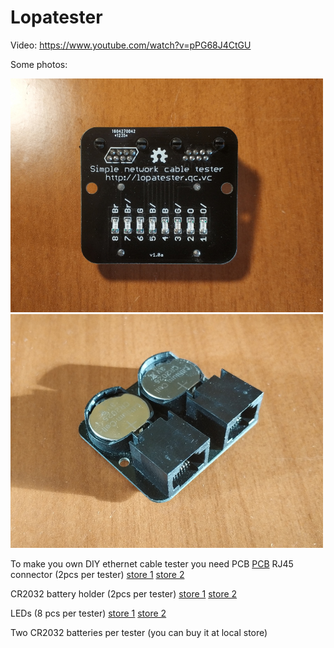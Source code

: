 # Lopatester

Video:
https://www.youtube.com/watch?v=pPG68J4CtGU

Some photos:

<img src="/Pictures/front_900.jpg"  width="500px"/>
<img src="/Pictures/sboku_900.jpg"  width="500px"/>


To make you own DIY ethernet cable tester you need
PCB <a href="https://www.pcbway.com">PCB</a>
RJ45 connector (2pcs per tester) <a href="https://www.aliexpress.com/item/-/32921386558.html">store 1</a>  <a href="https://www.aliexpress.com/item/-/32694863099.html">store 2</a>

CR2032 battery holder (2pcs per tester) <a href="https://www.aliexpress.com/item/-/32833392515.html">store 1</a>  <a href="https://www.aliexpress.com/item/-/32693952216.html">store 2</a>

LEDs (8 pcs per tester)  <a href="https://www.aliexpress.com/item/-/32851176761.html">store 1</a>  <a href="https://www.aliexpress.com/item/-/32889613565.html">store 2</a>

Two CR2032 batteries per tester (you can buy it at local store)
